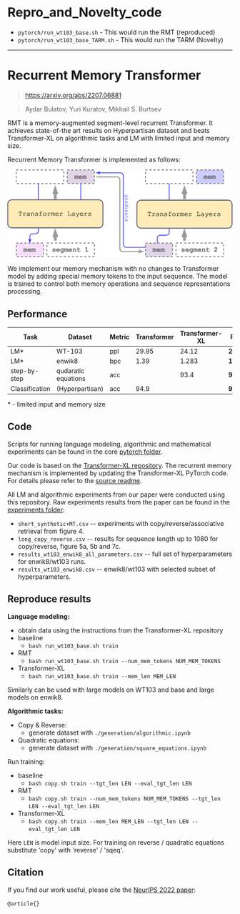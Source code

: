 # Repro_and_Novelty_code

- `pytorch/run_wt103_base.sh` - This would run the RMT (reproduced)
- `pytorch/run_wt103_base_TARM.sh` - This would run the TARM (Novelty)
---
# Recurrent Memory Transformer
>https://arxiv.org/abs/2207.06881

>Aydar Bulatov, Yuri Kuratov, Mikhail S. Burtsev

RMT is a memory-augmented segment-level recurrent Transformer. It achieves state-of-the art results on Hyperpartisan dataset and beats Transformer-XL on algorithmic tasks and LM with limited input and memory size.

Recurrent Memory Transformer is implemented as follows:

![**RMT**](img/RMT_simple.png?raw=True)

We implement our memory mechanism with no changes to Transformer model by adding special memory tokens to the input sequence. The model is trained to control both memory operations and sequence representations processing.

## Performance
Task | Dataset | Metric | Transformer | Transformer-XL | RMT
-- | -- | -- | -- | -- | -- 
LM* | WT-103 | ppl | 29.95 | 24.12 | **23.99**
LM* | enwik8 | bpc | 1.39 | 1.283 | **1.228**
step-by-step | qudaratic equations | acc |  | 93.4 | **99.8**
Classification | (Hyperpartisan) | acc | 94.9 |  | **98.1** 

\* - limited input and memory size
 

## Code

Scripts for running language modeling, algorithmic and mathematical experiments can be found in the core [pytorch folder](./pytorch/).

Our code is based on the [Transformer-XL repository](https://github.com/kimiyoung/transformer-xl).
The recurrent memory mechanism is implemented by updating the Transformer-XL PyTorch code. For details please refer to the [source readme](https://github.com/kimiyoung/transformer-xl/blob/master/pytorch/README.md).

All LM and algorithmic experiments from our paper were conducted using this repository.
Raw experiments results from the paper can be found in the [experiments folder](./experiment_results/):

- `short_synthetic+MT.csv` -- experiments with copy/reverse/associative retrieval from figure 4.
- `long_copy_reverse.csv` -- results for sequence length up to 1080 for copy/reverse, figure 5a, 5b and 7c.
- `results_wt103_enwik8_all_parameters.csv` -- full set of hyperparameters for enwik8/wt103 runs.
- `results_wt103_enwik8.csv` -- enwik8/wt103 with selected subset of hyperparameters.

## Reproduce results

**Language modeling:**
  - obtain data using the instructions from the Transformer-XL repository
  - baseline
    - `bash run_wt103_base.sh train`
  - RMT
    - `bash run_wt103_base.sh train --num_mem_tokens NUM_MEM_TOKENS`
  - Transformer-XL
    - `bash run_wt103_base.sh train --mem_len MEM_LEN`

Similarly can be used with large models on WT103 and base and large models on enwik8.

**Algorithmic tasks:**
- Copy & Reverse:
  - generate dataset with `./generation/algorithmic.ipynb`
- Quadratic equations:
  - generate dataset with  `./generation/square_equations.ipynb`

Run training:
  - baseline
    - `bash copy.sh train --tgt_len LEN --eval_tgt_len LEN`
  - RMT
    - `bash copy.sh train --num_mem_tokens NUM_MEM_TOKENS --tgt_len LEN --eval_tgt_len LEN`
  - Transformer-XL
    - `bash copy.sh train --mem_len MEM_LEN --tgt_len LEN --eval_tgt_len LEN`

Here `LEN` is model input size. For training on reverse / quadratic equations substitute 'copy' with 'reverse' / 'sqeq'.


## Citation
If you find our work useful, please cite the [NeurIPS 2022 paper]():
```
@article{}
